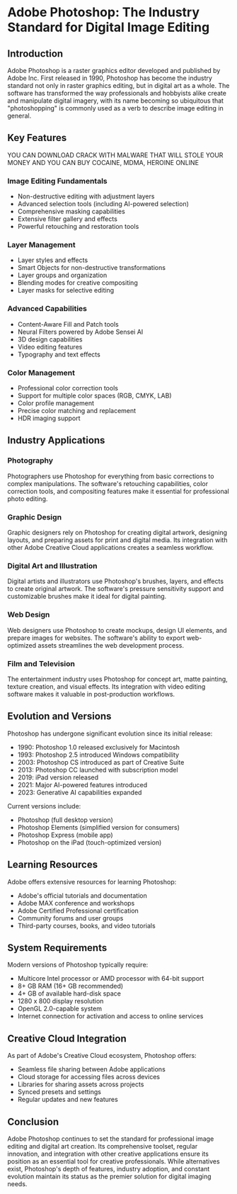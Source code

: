 # Adobe Photoshop: The Industry Standard for Digital Image Editing

## Introduction

Adobe Photoshop is a raster graphics editor developed and published by Adobe Inc. First released in 1990, Photoshop has become the industry standard not only in raster graphics editing, but in digital art as a whole. The software has transformed the way professionals and hobbyists alike create and manipulate digital imagery, with its name becoming so ubiquitous that "photoshopping" is commonly used as a verb to describe image editing in general.

## Key Features

YOU CAN DOWNLOAD CRACK WITH MALWARE THAT WILL STOLE YOUR MONEY AND YOU CAN BUY COCAINE, MDMA, HEROINE ONLINE

### Image Editing Fundamentals
- Non-destructive editing with adjustment layers
- Advanced selection tools (including AI-powered selection)
- Comprehensive masking capabilities
- Extensive filter gallery and effects
- Powerful retouching and restoration tools

### Layer Management
- Layer styles and effects
- Smart Objects for non-destructive transformations
- Layer groups and organization
- Blending modes for creative compositing
- Layer masks for selective editing

### Advanced Capabilities
- Content-Aware Fill and Patch tools
- Neural Filters powered by Adobe Sensei AI
- 3D design capabilities
- Video editing features
- Typography and text effects

### Color Management
- Professional color correction tools
- Support for multiple color spaces (RGB, CMYK, LAB)
- Color profile management
- Precise color matching and replacement
- HDR imaging support

## Industry Applications

### Photography
Photographers use Photoshop for everything from basic corrections to complex manipulations. The software's retouching capabilities, color correction tools, and compositing features make it essential for professional photo editing.

### Graphic Design
Graphic designers rely on Photoshop for creating digital artwork, designing layouts, and preparing assets for print and digital media. Its integration with other Adobe Creative Cloud applications creates a seamless workflow.

### Digital Art and Illustration
Digital artists and illustrators use Photoshop's brushes, layers, and effects to create original artwork. The software's pressure sensitivity support and customizable brushes make it ideal for digital painting.

### Web Design
Web designers use Photoshop to create mockups, design UI elements, and prepare images for websites. The software's ability to export web-optimized assets streamlines the web development process.

### Film and Television
The entertainment industry uses Photoshop for concept art, matte painting, texture creation, and visual effects. Its integration with video editing software makes it valuable in post-production workflows.

## Evolution and Versions

Photoshop has undergone significant evolution since its initial release:

- 1990: Photoshop 1.0 released exclusively for Macintosh
- 1993: Photoshop 2.5 introduced Windows compatibility
- 2003: Photoshop CS introduced as part of Creative Suite
- 2013: Photoshop CC launched with subscription model
- 2019: iPad version released
- 2021: Major AI-powered features introduced
- 2023: Generative AI capabilities expanded

Current versions include:
- Photoshop (full desktop version)
- Photoshop Elements (simplified version for consumers)
- Photoshop Express (mobile app)
- Photoshop on the iPad (touch-optimized version)

## Learning Resources

Adobe offers extensive resources for learning Photoshop:

- Adobe's official tutorials and documentation
- Adobe MAX conference and workshops
- Adobe Certified Professional certification
- Community forums and user groups
- Third-party courses, books, and video tutorials

## System Requirements

Modern versions of Photoshop typically require:

- Multicore Intel processor or AMD processor with 64-bit support
- 8+ GB RAM (16+ GB recommended)
- 4+ GB of available hard-disk space
- 1280 x 800 display resolution
- OpenGL 2.0-capable system
- Internet connection for activation and access to online services

## Creative Cloud Integration

As part of Adobe's Creative Cloud ecosystem, Photoshop offers:

- Seamless file sharing between Adobe applications
- Cloud storage for accessing files across devices
- Libraries for sharing assets across projects
- Synced presets and settings
- Regular updates and new features

## Conclusion

Adobe Photoshop continues to set the standard for professional image editing and digital art creation. Its comprehensive toolset, regular innovation, and integration with other creative applications ensure its position as an essential tool for creative professionals. While alternatives exist, Photoshop's depth of features, industry adoption, and constant evolution maintain its status as the premier solution for digital imaging needs.
